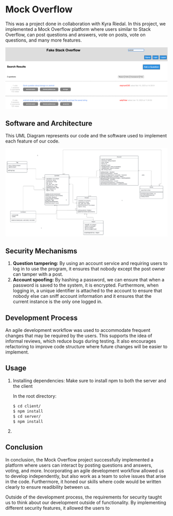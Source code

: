 # Mock Overflow

This was a project done in collaboration with Kyra Riedal. In this project, we implemented a Mock Overflow platform where users similar to Stack Overflow, can post questions and answers, vote on posts, vote on questions, and many more features. 

![Home](images/home_screen2.PNG)

## Software and Architecture

This UML Diagram represents our code and the software used to implement each feature of our code. 

![Architecture](images/architecture.PNG)

## Security Mechanisms

1. **Question tampering:** By using an account service and requiring users to log in to use the program, it ensures that nobody except the post owner can tamper with a post. 
2. **Account spoofing:** By hashing a password, we can ensure that when a password is saved to the system, it is encrypted. Furthermore, when logging in, a unique identifier is attached to the account to ensure that nobody else can sniff account information and it ensures that the current instance is the only one logged in. 

## Development Process

An agile development workflow was used to accommodate frequent changes that may be required by the users. This supports the idea of informal reviews, which reduce bugs during testing. It also encourages refactoring to improve code structure where future changes will be easier to implement. 

## Usage

1. Installing dependencies: Make sure to install npm to both the server and the client

    In the root directory: 
    ```
    $ cd client/
    $ npm install
    $ cd server/
    $ npm install
    ```
2. 

## Conclusion

In conclusion, the Mock Overflow project successfully implemented a platform where users can interact by posting questions and answers, voting, and more. Incorporating an agile development workflow allowed us to develop independently, but also work as a team to solve issues that arise in the code. Furthermore, it honed our skills where code would be written clearly to ensure readibility between us. 

Outside of the development process, the requirements for security taught us to think about our development outside of functionality. By implementing different security features, it allowed the users to   
